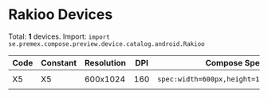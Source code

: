 # Rakioo Devices

Total: **1** devices. Import: `import se.premex.compose.preview.device.catalog.android.Rakioo`

| Code | Constant | Resolution | DPI | Compose Spec | Preview Usage |
|------|----------|------------|-----|-------------|---------------|
| X5 | X5 | 600x1024 | 160 | `spec:width=600px,height=1024px,dpi=160` | `@Preview(device = Rakioo.X5)` |

<!-- Generated automatically. Do not edit manually. -->
